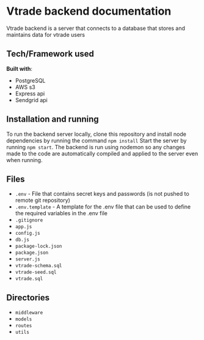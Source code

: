 # Vtrade backend documentation

Vtrade backend is a server that connects to a database that stores and maintains data for vtrade users

## Tech/Framework used

**Built with**:
- PostgreSQL
- AWS s3
- Express api
- Sendgrid api

## Installation and running
To run the backend server locally, clone this repository and install node dependencies by running the command `npm install`
Start the server by running `npm start`.
The backend is run using nodemon so any changes made to the code are automatically compiled and applied to the server even when running.

## Files
- `.env` - File that contains secret keys and passwords (is not pushed to remote git repository)
- `.env.template` - A template for the .env file that can be used to define the required variables in the .env file
- `.gitignore`
- `app.js`
- `config.js`
- `db.js`
- `package-lock.json`
- `package.json`
- `server.js`
- `vtrade-schema.sql`
- `vtrade-seed.sql`
- `vtrade.sql`

## Directories

- `middleware`
- `models`
- `routes`
- `utils`
